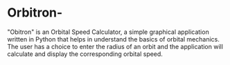 # Orbitron-
"Obitron" is an Orbital Speed Calculator, a simple graphical application written in Python that helps in understand the basics of orbital mechanics. The user has a choice to enter the radius of an orbit and the application will calculate and display the corresponding orbital speed.
